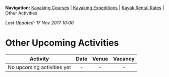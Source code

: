 **Navigation:** [Kayaking Courses](index) &#124; [Kayaking Expeditions](expedition) &#124; [Kayak Rental Rates](rental) &#124; Other Activities

_Last Updated: 17 Nov 2017 10:00_
# Other Upcoming Activities

Activity | Date | Venue | Vacancy
:---:|:---:|:---:|:---:
No upcoming activities yet|-|-|- 

